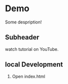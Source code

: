 # Demo

Some despription!

## Subheader

watch tutorial on YouTube.

## local Development
1. Open index.html

